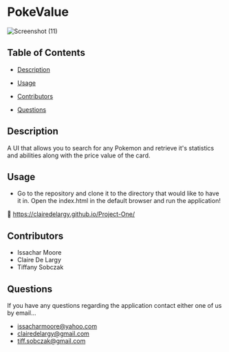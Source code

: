 # PokeValue

![Screenshot (11)](https://user-images.githubusercontent.com/93059565/147293033-5726fcb8-d4d1-4de5-9c25-135c795e4d76.png)

## Table of Contents

* [Description](#description)

* [Usage](#usage)

* [Contributors](#contributors)

* [Questions](#questions)

## Description

A UI that allows you to search for any Pokemon and retrieve it's statistics and abilities along with the price value of the card.

## Usage

* Go to the repository and clone it to the directory that would like to have it in. Open the index.html in the default browser and run the application!

:link: https://clairedelargy.github.io/Project-One/

## Contributors

* Issachar Moore
* Claire De Largy
* Tiffany Sobczak

## Questions

If you have any questions regarding the application contact either one of us by email...

* issacharmoore@yahoo.com
* clairedelargy@gmail.com
* tiff.sobczak@gmail.com




